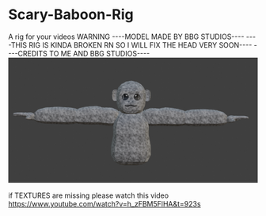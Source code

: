 # Scary-Baboon-Rig
A rig for your videos 
WARNING
----MODEL MADE BY BBG STUDIOS----
----THIS RIG IS KINDA BROKEN RN SO I WILL FIX THE HEAD VERY SOON----
----CREDITS TO ME AND BBG STUDIOS----
![Image Alt](https://github.com/Zibo0FFICIAL/Scary-Baboon-Rig/blob/7293b351b7b0376316aa922bfd4cbcbcbb352af3/Screenshot%202025-02-27%20225655.png)






if TEXTURES are missing please watch this video
https://www.youtube.com/watch?v=h_zFBM5FlHA&t=923s
